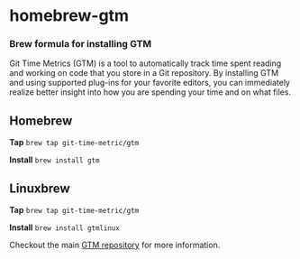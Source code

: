 # homebrew-gtm
### Brew formula for installing GTM

Git Time Metrics (GTM) is a tool to automatically track time spent reading and working on code that you store in a Git repository. By installing GTM and using supported plug-ins for your favorite editors, you can immediately realize better insight into how you are spending your time and on what files.

## Homebrew

**Tap**
`brew tap git-time-metric/gtm`

**Install**
`brew install gtm`

## Linuxbrew

**Tap**
`brew tap git-time-metric/gtm`

**Install**
`brew install gtmlinux`

Checkout the main [GTM repository](https://github.com/git-time-metric/gtm) for more information.
